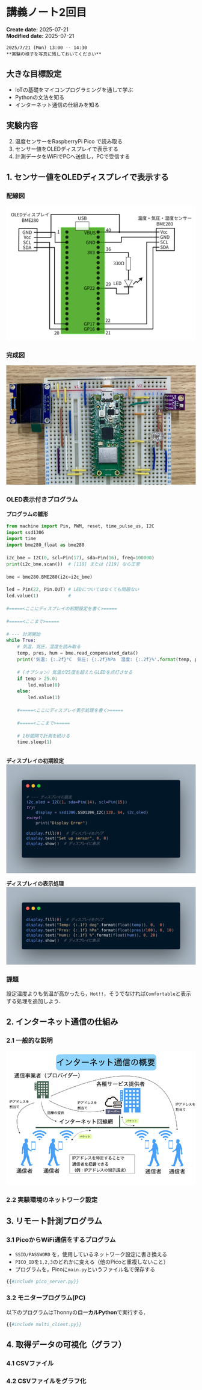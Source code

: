 # 講義ノート2回目

<div class="meta-info">

**Create date:** 2025-07-21  
**Modified date:** 2025-07-21

</div>

```admonish info
2025/7/21 (Mon) 13:00 -- 14:30  
**実験の様子を写真に残しておいてください**
```

## 大きな目標設定
- IoTの基礎をマイコンプログラミングを通して学ぶ
- Pythonの文法を知る
- インターネット通信の仕組みを知る

## 実験内容
2. 温度センサーをRaspberryPi Pico で読み取る
3. センサー値をOLEDディスプレイで表示する
4. 計測データをWiFiでPCへ送信し，PCで受信する

## 1. センサー値をOLEDディスプレイで表示する
### 配線図
![OLED配線図](../images/teaching-pico配線_BME280.png)
### 完成図
![OLED配線図](../images/teaching-pico配線_BME280_完成.jpeg)
### OLED表示付きプログラム

**プログラムの雛形**
```python
from machine import Pin, PWM, reset, time_pulse_us, I2C
import ssd1306
import time
import bme280_float as bme280

i2c_bme = I2C(0, scl=Pin(17), sda=Pin(16), freq=100000)
print(i2c_bme.scan())  # [118] または [119] なら正常

bme = bme280.BME280(i2c=i2c_bme)

led = Pin(22, Pin.OUT) # LEDについてはなくても問題ない
led.value(1)           # 

#=====<ここにディスプレイの初期設定を書く>=====

#=====<ここまで>=====

# --- 計測開始
while True:
    # 気温，気圧，湿度を読み取る
    temp, pres, hum = bme.read_compensated_data()
    print('気温: {:.2f}°C  気圧: {:.2f}hPa  湿度: {:.2f}%'.format(temp, pres / 100, hum))

    # (オプション）気温が25度を超えたらLEDを点灯させる
    if temp > 25.0:
        led.value(0)
    else:
        led.value(1)

    #=====<ここにディスプレイ表示処理を書く>=====

    #=====<ここまで>=====

    # 1秒間隔で計測を続ける
    time.sleep(1)



```

**ディスプレイの初期設定**
![display_init](../images/display_init.png)
<!--
```python
# --- ディスプレイの設定
i2c_oled = I2C(1, sda=Pin(14), scl=Pin(15))
try:
    display = ssd1306.SSD1306_I2C(128, 64, i2c_oled)
except:
    print("Display Error")
    
display.fill(0)  # ディスプレイをクリア
display.text("Set up sensor", 0, 0)
display.show()  # ディスプレイに表示
```
-->

**ディスプレイの表示処理**
![display_process](../images/display_process.png)
<!--
```python
display.fill(0)  # ディスプレイをクリア
display.text("Temp: {:.1f} deg".format(float(temp)), 0,  0)
display.text("Pres: {:.1f} hPa".format(float(pres)/100), 0, 10)
display.text("Humi: {:.1f} %".format(float(hum)), 0, 20)
display.show()  # ディスプレイに表示
```
-->

<!--
```python
{{#include oled.py}}
```
-->

### 課題
設定温度よりも気温が高かったら，`Hot!!`，そうでなければ`Comfortable`と表示する処理を追加しよう．

## 2. インターネット通信の仕組み
### 2.1 一般的な説明
![internet_explanation](../images/internet.png)

### 2.2 実験環境のネットワーク設定

## 3. リモート計測プログラム
### 3.1 PicoからWiFi通信をするプログラム
- `SSID/PASSWORD` を，使用しているネットワーク設定に書き換える
- `PICO_ID`を`1,2,3`のどれかに変える（他のPicoと重複しないこと）
- プログラムを，Picoに`main.py`というファイル名で保存する
```python
{{#include pico_server.py}}
```

### 3.2 モニタープログラム(PC)
以下のプログラムはThonnyの**ローカルPython**で実行する．
```python
{{#include multi_client.py}}
```

## 4. 取得データの可視化（グラフ）
### 4.1 CSVファイル
### 4.2 CSVファイルをグラフ化
